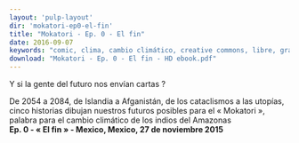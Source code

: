 ```yaml
---
layout: 'pulp-layout'
dir: 'mokatori-ep0-el-fin'
title: "Mokatori - Ep. 0 - El fin"
date: 2016-09-07
keywords: "comic, clima, cambio climático, creative commons, libre, gratis"
download: "Mokatori - Ep. 0 - El fin - HD ebook.pdf"
---
```


Y si la gente del futuro nos envían cartas ?

De 2054 a 2084, de Islandia a Afganistán, de los cataclismos a las utopías, cinco historias dibujan nuestros futuros posibles para el « Mokatori », palabra para el cambio climático de los indios del Amazonas   
**Ep. 0 - « El fin » - Mexico, Mexico, 27 de noviembre 2015**
